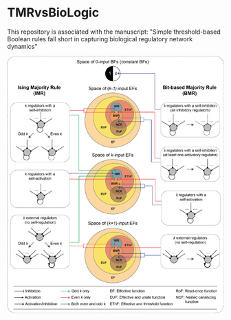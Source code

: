# TMRvsBioLogic
This repository is associated with the manuscript: "Simple threshold-based Boolean rules fall short in capturing biological regulatory network dynamics"

<img src="schematic_fig_1_main.png">
